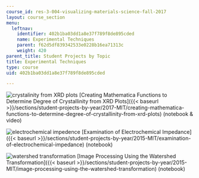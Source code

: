 ```yaml
---
course_id: res-3-004-visualizing-materials-science-fall-2017
layout: course_section
menu:
  leftnav:
    identifier: 402b1ba03dd1a8e37f789f8de895cded
    name: Experimental Techniques
    parent: f62d5df839342533e0228b16ea71313c
    weight: 420
parent_title: Student Projects by Topic
title: Experimental Techniques
type: course
uid: 402b1ba03dd1a8e37f789f8de895cded

---
```


![crystalinity from XRD plots](/coursemedia/res-3-004-visualizing-materials-science-fall-2017/917dc40633942f05d8bc188ab07df756_MITRES_3_004F17_18_anon-th.jpg) [Creating Mathematica Functions to Determine Degree of Crystallinity from XRD Plots]({{< baseurl >}}/sections/student-projects-by-year/2017-MIT/creating-mathematica-functions-to-determine-degree-of-crystallinity-from-xrd-plots) (notebook & video)

![electrochemical impedence](/coursemedia/res-3-004-visualizing-materials-science-fall-2017/348db22e86500ae7782b0c9cc3d8964f_MITRES_3_004F17_12_anon-th.jpg) [Examination of Electrochemical Impedance]({{< baseurl >}}/sections/student-projects-by-year/2015-MIT/examination-of-electrochemical-impedance) (notebook)

![watershed transformation](/coursemedia/res-3-004-visualizing-materials-science-fall-2017/63bd991c82d73fb06d7ecd9fc983c5ce_MITRES_3_004F17_16_sun-th.jpg) [Image Processing Using the Watershed Transformation]({{< baseurl >}}/sections/student-projects-by-year/2015-MIT/image-processing-using-the-watershed-transformation) (notebook)